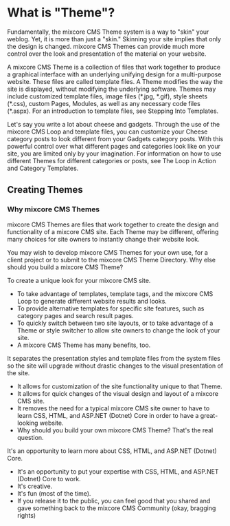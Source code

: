 # What is "Theme"?

Fundamentally, the mixcore CMS Theme system is a way to "skin" your weblog. Yet, it is more than just a "skin." Skinning your site implies that only the design is changed. mixcore CMS Themes can provide much more control over the look and presentation of the material on your website.

A mixcore CMS Theme is a collection of files that work together to produce a graphical interface with an underlying unifying design for a multi-purpose website. These files are called template files. A Theme modifies the way the site is displayed, without modifying the underlying software. Themes may include customized template files, image files (\*.jpg, \*.gif), style sheets (\*.css), custom Pages, Modules, as well as any necessary code files (\*.aspx). For an introduction to template files, see Stepping Into Templates.

Let's say you write a lot about cheese and gadgets. Through the use of the mixcore CMS Loop and template files, you can customize your Cheese category posts to look different from your Gadgets category posts. With this powerful control over what different pages and categories look like on your site, you are limited only by your imagination. For information on how to use different Themes for different categories or posts, see The Loop in Action and Category Templates.

## Creating Themes

### Why mixcore CMS Themes

mixcore CMS Themes are files that work together to create the design and functionality of a mixcore CMS site. Each Theme may be different, offering many choices for site owners to instantly change their website look.

You may wish to develop mixcore CMS Themes for your own use, for a client project or to submit to the mixcore CMS Theme Directory. Why else should you build a mixcore CMS Theme?

To create a unique look for your mixcore CMS site.
- To take advantage of templates, template tags, and the mixcore CMS Loop to generate different website results and looks.
- To provide alternative templates for specific site features, such as category pages and search result pages.
- To quickly switch between two site layouts, or to take advantage of a Theme or style switcher to allow site owners to change the look of your site.
- A mixcore CMS Theme has many benefits, too.

It separates the presentation styles and template files from the system files so the site will upgrade without drastic changes to the visual presentation of the site.
- It allows for customization of the site functionality unique to that Theme.
- It allows for quick changes of the visual design and layout of a mixcore CMS site.
- It removes the need for a typical mixcore CMS site owner to have to learn CSS, HTML, and ASP.NET (Dotnet) Core in order to have a great-looking website.
- Why should you build your own mixcore CMS Theme? That's the real question.

It's an opportunity to learn more about CSS, HTML, and ASP.NET (Dotnet) Core.
- It's an opportunity to put your expertise with CSS, HTML, and ASP.NET (Dotnet) Core to work.
- It's creative.
- It's fun (most of the time).
- If you release it to the public, you can feel good that you shared and gave something back to the mixcore CMS Community (okay, bragging rights)